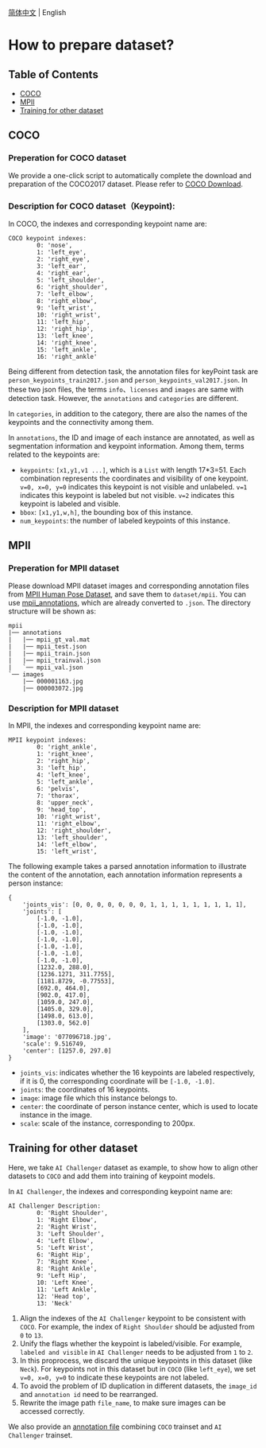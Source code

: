 [简体中文](PrepareKeypointDataSet_cn.md) | English

# How to prepare dataset?
## Table of Contents
- [COCO](#COCO)
- [MPII](#MPII)
- [Training for other dataset](#Training_for_other_dataset)

## COCO
### Preperation for COCO dataset
We provide a one-click script to automatically complete the download and preparation of the COCO2017 dataset. Please refer to [COCO Download](https://github.com/PaddlePaddle/PaddleDetection/blob/f0a30f3ba6095ebfdc8fffb6d02766406afc438a/docs/tutorials/PrepareDataSet.md#COCO%E6%95%B0%E6%8D%AE).

### Description for COCO dataset（Keypoint):
In COCO, the indexes and corresponding keypoint name are:
```
COCO keypoint indexes:
        0: 'nose',
        1: 'left_eye',
        2: 'right_eye',
        3: 'left_ear',
        4: 'right_ear',
        5: 'left_shoulder',
        6: 'right_shoulder',
        7: 'left_elbow',
        8: 'right_elbow',
        9: 'left_wrist',
        10: 'right_wrist',
        11: 'left_hip',
        12: 'right_hip',
        13: 'left_knee',
        14: 'right_knee',
        15: 'left_ankle',
        16: 'right_ankle'
```
Being different from detection task, the annotation files for keyPoint task are `person_keypoints_train2017.json` and `person_keypoints_val2017.json`. In these two json files, the terms `info`、`licenses` and `images` are same with detection task. However, the `annotations` and `categories` are different.

In `categories`, in addition to the category, there are also the names of the keypoints and the connectivity among them.

In `annotations`, the ID and image of each instance are annotated, as well as segmentation information and keypoint information. Among them, terms related to the keypoints are:
- `keypoints`: `[x1,y1,v1 ...]`, which is a `List` with length 17*3=51. Each combination represents the coordinates and visibility of one keypoint. `v=0, x=0, y=0` indicates this keypoint is not visible and unlabeled. `v=1` indicates this keypoint is labeled but not visible. `v=2` indicates this keypoint is labeled and visible.
- `bbox`: `[x1,y1,w,h]`, the bounding box of this instance.
- `num_keypoints`: the number of labeled keypoints of this instance.


## MPII
### Preperation for MPII dataset
Please download MPII dataset images and corresponding annotation files from [MPII Human Pose Dataset](http://human-pose.mpi-inf.mpg.de/#download), and save them to `dataset/mpii`.  You can use [mpii_annotations](https://download.openmmlab.com/mmpose/datasets/mpii_annotations.tar), which are already converted to `.json`.  The directory structure will be shown as:
```
mpii
|── annotations
|   |── mpii_gt_val.mat
|   |── mpii_test.json
|   |── mpii_train.json
|   |── mpii_trainval.json
|   `── mpii_val.json
`── images
    |── 000001163.jpg
    |── 000003072.jpg
```
### Description for MPII dataset
In MPII, the indexes and corresponding keypoint name are:
```
MPII keypoint indexes:
        0: 'right_ankle',
        1: 'right_knee',
        2: 'right_hip',
        3: 'left_hip',
        4: 'left_knee',
        5: 'left_ankle',
        6: 'pelvis',
        7: 'thorax',
        8: 'upper_neck',
        9: 'head_top',
        10: 'right_wrist',
        11: 'right_elbow',
        12: 'right_shoulder',
        13: 'left_shoulder',
        14: 'left_elbow',
        15: 'left_wrist',
```
The following example takes a parsed annotation information to illustrate the content of the annotation, each annotation information represents a person instance:
```
{
    'joints_vis': [0, 0, 0, 0, 0, 0, 0, 1, 1, 1, 1, 1, 1, 1, 1, 1],
    'joints': [
        [-1.0, -1.0],
        [-1.0, -1.0],
        [-1.0, -1.0],
        [-1.0, -1.0],
        [-1.0, -1.0],
        [-1.0, -1.0],
        [-1.0, -1.0],
        [1232.0, 288.0],
        [1236.1271, 311.7755],
        [1181.8729, -0.77553],
        [692.0, 464.0],
        [902.0, 417.0],
        [1059.0, 247.0],
        [1405.0, 329.0],
        [1498.0, 613.0],
        [1303.0, 562.0]
    ],
    'image': '077096718.jpg',
    'scale': 9.516749,
    'center': [1257.0, 297.0]
}
```
- `joints_vis`: indicates whether the 16 keypoints are labeled respectively, if it is 0, the corresponding coordinate will be `[-1.0, -1.0]`.
- `joints`: the coordinates of 16 keypoints.
- `image`: image file which this instance belongs to.
- `center`: the coordinate of person instance center, which is used to locate instance in the image.
- `scale`: scale of the instance, corresponding to 200px.


## Training for other dataset
Here, we take `AI Challenger` dataset as example, to show how to align other datasets to `COCO` and add them into training of keypoint models.

In `AI Challenger`, the indexes and corresponding keypoint name are:
```
AI Challenger Description:
        0: 'Right Shoulder',
        1: 'Right Elbow',
        2: 'Right Wrist',
        3: 'Left Shoulder',
        4: 'Left Elbow',
        5: 'Left Wrist',
        6: 'Right Hip',
        7: 'Right Knee',
        8: 'Right Ankle',
        9: 'Left Hip',
        10: 'Left Knee',
        11: 'Left Ankle',
        12: 'Head top',
        13: 'Neck'
```
1. Align the indexes of the `AI Challenger` keypoint to be consistent with `COCO`. For example, the index of `Right Shoulder` should be adjusted from `0` to `13`.
2. Unify the flags whether the keypoint is labeled/visible. For example, `labeled and visible` in `AI Challenger` needs to be adjusted from `1` to `2`.
3. In this proprocess, we discard the unique keypoints in this dataset (like `Neck`). For keypoints not in this dataset but in `COCO` (like `left_eye`), we set `v=0, x=0, y=0` to indicate these keypoints are not labeled.
4. To avoid the problem of ID duplication in different datasets, the `image_id` and `annotation id` need to be rearranged.
5. Rewrite the image path `file_name`, to make sure images can be accessed correctly.

We also provide an [annotation file](https://bj.bcebos.com/v1/paddledet/data/keypoint/aic_coco_train_cocoformat.json) combining `COCO` trainset and `AI Challenger` trainset.
